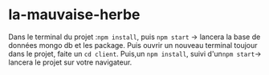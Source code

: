 # la-mauvaise-herbe

Dans le terminal du projet :```npm install```, puis  ```npm start``` -> lancera la base de données mongo db et les package.
Puis ouvrir un nouveau terminal toujour dans le projet, faite un ```cd client```.
Puis,un ```npm install```, suivi d'un```npm start```-> lancera le projet sur votre navigateur.
